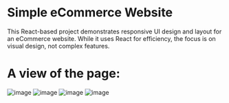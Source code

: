 # Simple eCommerce Website 

This React-based project demonstrates responsive UI design and layout for an eCommerce website. While it uses React for efficiency, the focus is on visual design, not complex features.
# A view of the page:
![image](https://github.com/user-attachments/assets/cb3746a6-a427-4b21-a13c-2c56ef253b8b)
![image](https://github.com/user-attachments/assets/ec433929-84a5-42a7-b07c-ab4c94b9a5bf)
![image](https://github.com/user-attachments/assets/9e9dfd73-dbbe-4d24-8b8e-1ccbac47d447)
![image](https://github.com/user-attachments/assets/0ee04d17-aada-44c6-b415-7ba5fc74fc81)




